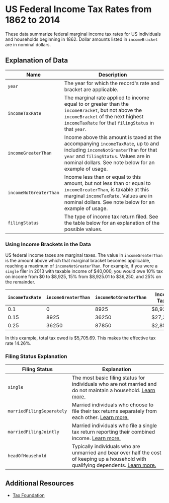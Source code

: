 # US Federal Income Tax Rates from 1862 to 2014

These data summarize federal marginal income tax rates for US individuals and households beginning in 1862. Dollar amounts listed in `incomeBracket` are in nominal dollars.

## Explanation of Data

| Name | Description |
| --- | --- |
| `year` | The year for which the record's rate and bracket are applicable. |
| `incomeTaxRate` | The marginal rate applied to income equal to or greater than the `incomeBracket`, but not above the `incomeBracket` of the next highest `incomeTaxRate` for that `filingStatus` in that `year`. |
| `incomeGreaterThan` | Income above this amount is taxed at the accompanying `incomeTaxRate`, up to and including `incomeNotGreaterThan` for that `year` and `filingStatus`. Values are in nominal dollars. See note below for an example of usage. |
| `incomeNotGreaterThan` | Income less than or equal to this amount, but not less than or equal to `incomeGreaterThan`, is taxable at this marginal `incomeTaxRate`. Values are in nominal dollars. See note below for an example of usage. |
| `filingStatus` | The type of income tax return filed. See the table below for an explanation of the possible values. |

### Using Income Brackets in the Data

US federal income taxes are marginal taxes. The value in `incomeGreaterThan` is the amount above which that marginal bracket becomes applicable, reaching a maximum of `incomeNotGreaterThan`. For example, if you were a `single` filer in 2013 with taxable income of $40,000, you would owe 10% tax on income from $0 to $8,925, 15% from $8,925.01 to $36,250, and 25% on the remainder.

| `incomeTaxRate` | `incomeGreaterThan` | `incomeNotGreaterThan` | Income Taxed | Tax Owed | Remainder |
| --- | --- | --- | --- | --- | --- |
| 0.1 | 0 | 8925 | $8,925 | $892.50 | $39,107.50 |
| 0.15 | 8925 | 36250 | $27,325 | $4,098.75 | $2,857.50 |
| 0.25 | 36250 | 87850 | $2,857.50 | $714.44 | $0 |

In this example, total tax owed is $5,705.69. This makes the effective tax rate 14.26%.

### Filing Status Explanation

| Filing Status | Explanation |
| --- | --- |
| `single` | The most basic filing status for individuals who are not married and do not maintain a household. [Learn more.](http://www.irs.gov/publications/p501/ar02.html#en_US_2013_publink1000220736) |
| `marriedFilingSeparately` | Married individuals who choose to file their tax returns separately from each other. [Learn more.](http://www.irs.gov/publications/p501/ar02.html#en_US_2013_publink1000220762) |
| `marriedFilingJointly` | Married individuals who file a single tax return reporting their combined income. [Learn more.](http://www.irs.gov/publications/p501/ar02.html#en_US_2013_publink1000220742) |
| `headOfHousehold` | Typically individuals who are unmarried and bear over half the cost of keeping up a household with qualifying dependents. [Learn more.](http://www.irs.gov/publications/p501/ar02.html#en_US_2013_publink1000220775) |

## Additional Resources

* [Tax Foundation](http://taxfoundation.org/article/us-federal-individual-income-tax-rates-history-1913-2013-nominal-and-inflation-adjusted-brackets)